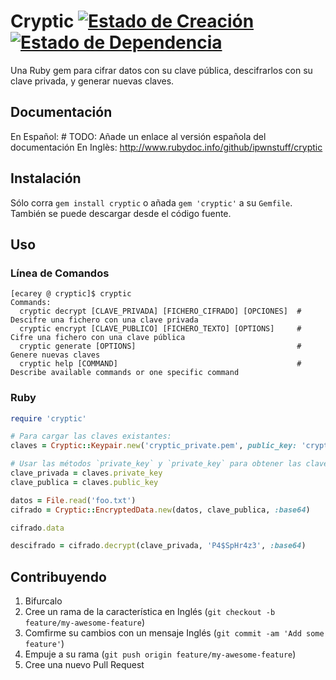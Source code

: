 # Cryptic [![Estado de Creación](https://secure.travis-ci.org/ipwnstuff/cryptic.png)](http://travis-ci.org/ipwnstuff/cryptic) [![Estado de Dependencia](https://gemnasium.com/ipwnstuff/cryptic.png)](https://gemnasium.com/ipwnstuff/cryptic)
Una Ruby gem para cifrar datos con su clave pública, descifrarlos con su clave privada, y generar nuevas claves.

## Documentación
En Español: # TODO: Añade un enlace al versión española del documentación
En Inglès: http://www.rubydoc.info/github/ipwnstuff/cryptic

## Instalación
Sólo corra `gem install cryptic` o añada `gem 'cryptic'` a su `Gemfile`.
También se puede descargar desde el código fuente.

## Uso
### Línea de Comandos

```
[ecarey @ cryptic]$ cryptic
Commands:
  cryptic decrypt [CLAVE_PRIVADA] [FICHERO_CIFRADO] [OPCIONES]  # Descifre una fichero con una clave privada
  cryptic encrypt [CLAVE_PUBLICO] [FICHERO_TEXTO] [OPTIONS]     # Cifre una fichero con una clave pública
  cryptic generate [OPTIONS]                                    # Genere nuevas claves
  cryptic help [COMMAND]                                        # Describe available commands or one specific command
```

### Ruby

```ruby
require 'cryptic'

# Para cargar las claves existantes:
claves = Cryptic::Keypair.new('cryptic_private.pem', public_key: 'cryptic_public.pem')

# Usar las métodos `private_key` y `private_key` para obtener las claves desde el objeto `Cryptic::Keypair`
clave_privada = claves.private_key
clave_publica = claves.public_key

datos = File.read('foo.txt')
cifrado = Cryptic::EncryptedData.new(datos, clave_publica, :base64)

cifrado.data

descifrado = cifrado.decrypt(clave_privada, 'P4$SpHr4z3', :base64)
```

## Contribuyendo
1. Bifurcalo
2. Cree un rama de la característica en Inglés (`git checkout -b feature/my-awesome-feature`)
3. Comfirme su cambios con un mensaje Inglés (`git commit -am 'Add some feature'`)
4. Empuje a su rama (`git push origin feature/my-awesome-feature`)
5. Cree una nuevo Pull Request
